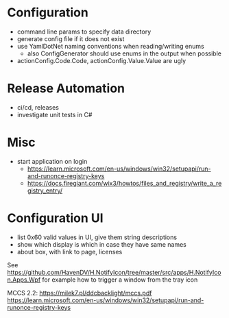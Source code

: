 Configuration
=============

- command line params to specify data directory
- generate config file if it does not exist
- use YamlDotNet naming conventions when reading/writing enums
   - also ConfigGenerator should use enums in the output when possible
- actionConfig.Code.Code, actionConfig.Value.Value are ugly

Release Automation
==================

- ci/cd, releases
- investigate unit tests in C#

Misc
====

- start application on login
   - https://learn.microsoft.com/en-us/windows/win32/setupapi/run-and-runonce-registry-keys
   - https://docs.firegiant.com/wix3/howtos/files_and_registry/write_a_registry_entry/

Configuration UI
================

- list 0x60 valid values in UI, give them string descriptions
- show which display is which in case they have same names
- about box, with link to page, licenses

See https://github.com/HavenDV/H.NotifyIcon/tree/master/src/apps/H.NotifyIcon.Apps.Wpf for example how to trigger a window from the tray icon

MCCS 2.2: https://milek7.pl/ddcbacklight/mccs.pdf
https://learn.microsoft.com/en-us/windows/win32/setupapi/run-and-runonce-registry-keys
